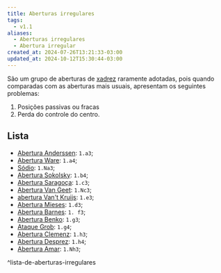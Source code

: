 ```yaml
---
title: Aberturas irregulares
tags:
  - v1.1
aliases:
  - Aberturas irregulares
  - Abertura irregular
created_at: 2024-07-26T13:21:33-03:00
updated_at: 2024-10-12T15:30:44-03:00
---
```


São um grupo de aberturas de [xadrez](../../08/06/Xadrez.md) raramente adotadas, pois quando comparadas com as aberturas mais usuais, apresentam os seguintes problemas:  
1. Posições passivas ou fracas
2. Perda do controle do centro.
## Lista
- [Abertura Anderssen](../../../../atomos/2024/07/26/Xadrez_Abertura_Anderssen.md): `1.a3`;
- [Abertura Ware](../../../../atomos/2024/07/26/Xadrez_Abertura_Ware.md): `1.a4`;
- [Sódio](../../../../atomos/2024/07/26/Xadrez_Ataque_Sodio.md): `1.Na3`;
- [Abertura Sokolsky](../../../../atomos/2024/07/26/Xadrez_Abertura_Sokolsky.md): `1.b4`;
- [Abertura Saragoça](../../../../atomos/2024/07/26/Xadrez_Abertura_Saragoca.md): `1.c3`;
- [Abertura Van Geet](../../../../atomos/2024/07/26/Xadrez_Abertura_Van_Geet.md): `1.Nc3`;
- [abertura Van't Kruijs](../../../../atomos/2024/07/26/Xadrez_Abertura_Vant_Kruijs.md): `1.e3`;
- [Abertura Mieses](../../../../atomos/2024/07/26/Xadrez_Abertura_Mieses.md): `1.d3`;
- [Abertura Barnes](../../../../atomos/2024/07/26/Xadrez_Abertura_Barnes.md): `1. f3`;
- [Abertura Benko](../../../../atomos/2024/07/26/Xadrez_Abertura_Benko.md): `1.g3`;
- [Ataque Grob](../../../../atomos/2024/07/26/Xadrez_Ataque_Grob.md): `1.g4`;
-  [Abertura Clemenz](../../../../atomos/2024/07/26/Xadrez_Abertura_Clemenz.md): `1.h3`;
-  [Abertura Desprez](../../../../atomos/2024/07/26/Xadrez_Abertura_Desprez.md): `1.h4`;
-  [Abertura Amar](../../../../atomos/2024/07/26/Xadrez_Abertura_Amar.md): `1.Nh3`;

^lista-de-aberturas-irregulares
